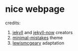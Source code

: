 # nice webpage


credits:
1. [jekyll](https://github.com/jekyll/jekyll) and  [jekyll-now](https://github.com/barryclark/jekyll-now) creators
2. [minimal-mistakes](https://github.com/mmistakes/minimal-mistakes) theme
3. [lewismcgeary](https://github.com/lewismcgeary/lewismcgeary.github.io) adaptation
